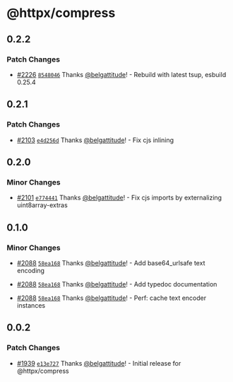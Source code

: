 # @httpx/compress

## 0.2.2

### Patch Changes

- [#2226](https://github.com/belgattitude/httpx/pull/2226) [`8548046`](https://github.com/belgattitude/httpx/commit/8548046e58bed76f2e54c709acf92817316783a4) Thanks [@belgattitude](https://github.com/belgattitude)! - Rebuild with latest tsup, esbuild 0.25.4

## 0.2.1

### Patch Changes

- [#2103](https://github.com/belgattitude/httpx/pull/2103) [`e4d256d`](https://github.com/belgattitude/httpx/commit/e4d256d5511c007cba6c12bdb153ed5c52f151d1) Thanks [@belgattitude](https://github.com/belgattitude)! - Fix cjs inlining

## 0.2.0

### Minor Changes

- [#2101](https://github.com/belgattitude/httpx/pull/2101) [`e774441`](https://github.com/belgattitude/httpx/commit/e77444125a62954a779aca6b9797a4ecf56e716f) Thanks [@belgattitude](https://github.com/belgattitude)! - Fix cjs imports by externalizing uint8array-extras

## 0.1.0

### Minor Changes

- [#2088](https://github.com/belgattitude/httpx/pull/2088) [`58ea168`](https://github.com/belgattitude/httpx/commit/58ea168357ac6cd80ba07fbf4b6afee85a7e8052) Thanks [@belgattitude](https://github.com/belgattitude)! - Add base64_urlsafe text encoding

- [#2088](https://github.com/belgattitude/httpx/pull/2088) [`58ea168`](https://github.com/belgattitude/httpx/commit/58ea168357ac6cd80ba07fbf4b6afee85a7e8052) Thanks [@belgattitude](https://github.com/belgattitude)! - Add typedoc documentation

- [#2088](https://github.com/belgattitude/httpx/pull/2088) [`58ea168`](https://github.com/belgattitude/httpx/commit/58ea168357ac6cd80ba07fbf4b6afee85a7e8052) Thanks [@belgattitude](https://github.com/belgattitude)! - Perf: cache text encoder instances

## 0.0.2

### Patch Changes

- [#1939](https://github.com/belgattitude/httpx/pull/1939) [`e13e727`](https://github.com/belgattitude/httpx/commit/e13e727e168982e0f6212eda7831db0bc637fbea) Thanks [@belgattitude](https://github.com/belgattitude)! - Initial release for @httpx/compress
